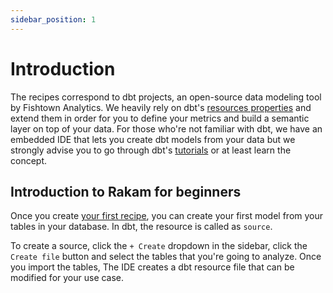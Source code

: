 ```yaml
---
sidebar_position: 1
---
```


# Introduction

The recipes correspond to dbt projects, an open-source data modeling tool by Fishtown Analytics. We heavily rely on dbt's [resources properties](https://docs.getdbt.com/reference/declaring-properties) and extend them in order for you to define your metrics and build a semantic layer on top of your data. For those who're not familiar with dbt, we have an embedded IDE that lets you create dbt models from your data but we strongly advise you to go through dbt's [tutorials](https://docs.getdbt.com/docs/introduction) or at least learn the concept.

## Introduction to Rakam for beginners

Once you create [your first recipe](https://docs.rakam.io/docs/introduction#creating-your-own-recipe), you can create your first model from your tables in your database. In dbt, the resource is called as `source`. 
 
To create a source, click the `+ Create` dropdown in the sidebar, click the `Create file` button and select the tables that you're going to analyze. Once you import the tables, The IDE creates a dbt resource file that can be modified for your use case. 
